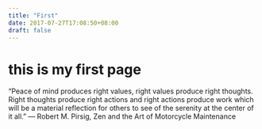 ```yaml
---
title: "First"
date: 2017-07-27T17:08:50+08:00
draft: false
---
```


# this is my first page

“Peace of mind produces right values, right values produce right thoughts. Right thoughts produce right actions and right actions produce work which will be a material reflection for others to see of the serenity at the center of it all.”
― Robert M. Pirsig, Zen and the Art of Motorcycle Maintenance
